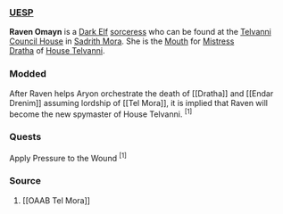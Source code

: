 ### [UESP](https://en.uesp.net/wiki/Morrowind:Raven_Omayn)
**Raven Omayn** is a [Dark Elf](https://en.uesp.net/wiki/Morrowind:Dark_Elf "Morrowind:Dark Elf") [sorceress](https://en.uesp.net/wiki/Morrowind:Sorcerer "Morrowind:Sorcerer") who can be found at the [Telvanni Council House](https://en.uesp.net/wiki/Morrowind:Telvanni_Council_House "Morrowind:Telvanni Council House") in [Sadrith Mora](https://en.uesp.net/wiki/Morrowind:Sadrith_Mora "Morrowind:Sadrith Mora"). She is the [Mouth](https://en.uesp.net/wiki/Morrowind:Mouth "Morrowind:Mouth") for [Mistress Dratha](https://en.uesp.net/wiki/Morrowind:Dratha "Morrowind:Dratha") of [House Telvanni](https://en.uesp.net/wiki/Morrowind:House_Telvanni "Morrowind:House Telvanni").
### Modded
After Raven helps Aryon orchestrate the death of [[Dratha]] and [[Endar Drenim]] assuming lordship of [[Tel Mora]], it is implied that Raven will become the new spymaster of House Telvanni. <sup>[1]</sup>
### Quests
Apply Pressure to the Wound <sup>[1]</sup>
### Source
1. [[OAAB Tel Mora]]